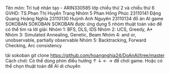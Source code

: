Tên môn: Trí tuệ nhân tạo - ARIN330585
lớp chiều thứ 2 và chiều thứ 6
GVHD: TS.Phan Thị Huyền Trang
Nhóm 5
Phan Hồng Phúc 23110141
Đặng Quang Hoàng Nghĩa 23110130
Huỳnh Anh Nguyên 23110134
đồ án AI game SOKOBAN
SOKOBAN
SOKOBAN được ứng dụng 5 nhóm thuật toán vào để có thể tìm ra lời giải:
Nhóm 1: BFS, DLS, IDS
Nhóm 2: UCS, Greedy, A*
Nhóm 3: Simulated Annealing, Genetic, Beam
Nhóm 4: and or, unobservable, partially observable
Nhóm 5: Backtracking, Forward Checking, Arc consistency

tải sokoban
git clone https://github.com/hoangnghia24/DoAnAI/tree/master
Cách chơi:
Có thể dùng phím điều hướng ↑ ↓ ← → để chơi game.
Hoặc có thể chọn thuật toán để AI di chuyển

